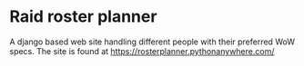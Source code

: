 # Raid roster planner
A django based web site handling different people with their preferred WoW specs. 
The site is found at https://rosterplanner.pythonanywhere.com/
